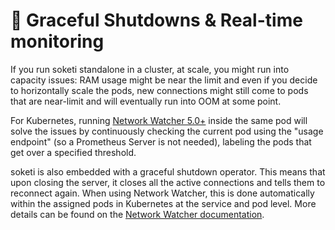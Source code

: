 # 🛑 Graceful Shutdowns & Real-time monitoring

If you run soketi standalone in a cluster, at scale, you might run into capacity issues: RAM usage might be near the limit and even if you decide to horizontally scale the pods, new connections might still come to pods that are near-limit and will eventually run into OOM at some point.

For Kubernetes, running [Network Watcher 5.0+](../network-watcher/getting-started.md) inside the same pod will solve the issues by continuously checking the current pod using the "usage endpoint" (so a Prometheus Server is not needed), labeling the pods that get over a specified threshold.

soketi is also embedded with a graceful shutdown operator. This means that upon closing the server, it closes all the active connections and tells them to reconnect again. When using Network Watcher, this is done automatically within the assigned pods in Kubernetes at the service and pod level. More details can be found on the [Network Watcher documentation](../network-watcher/getting-started.md).
